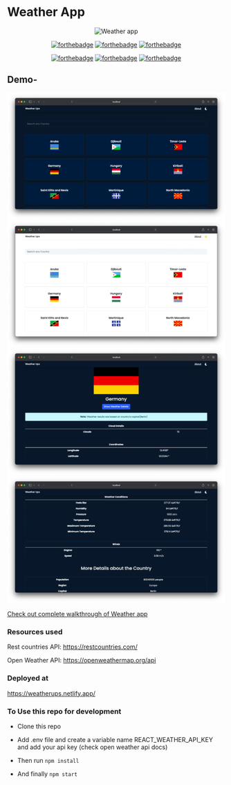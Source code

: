 <h1>Weather App</h1>

<div align="center">
  
  ![Weather app](https://socialify.git.ci/shelcia/Weather-app/image?description=1&font=Source%20Code%20Pro&forks=1&issues=1&language=1&owner=1&pattern=Signal&pulls=1&stargazers=1&theme=Dark)

[![forthebadge](https://forthebadge.com/images/badges/uses-html.svg)](https://forthebadge.com) [![forthebadge](https://forthebadge.com/images/badges/uses-css.svg)](https://forthebadge.com) [![forthebadge](https://forthebadge.com/images/badges/made-with-javascript.svg)](https://forthebadge.com)

[![forthebadge](https://forthebadge.com/images/badges/powered-by-coffee.svg)](https://forthebadge.com) [![forthebadge](https://forthebadge.com/images/badges/open-source.svg)](https://forthebadge.com) [![forthebadge](https://forthebadge.com/images/badges/built-by-developers.svg)](https://forthebadge.com)

</div>

<!-- ## Want to contribute ? Join our server (NWoC'20)

[Discord Server](https://discord.gg/TkKHAYVCza) -->

## Demo-

![demo1](assets/demo/demo1.png)
![demo2](assets/demo/demo2.png)
![demo3](assets/demo/demo3.png)
![demo3](assets/demo/demo4.png)

[Check out complete walkthrough of Weather app](https://vimeo.com/490218590)

### Resources used

Rest countries API: https://restcountries.com/

Open Weather API: https://openweathermap.org/api

### Deployed at

https://weatherups.netlify.app/

### To Use this repo for development

- Clone this repo

- Add .env file and create a variable name REACT_WEATHER_API_KEY and add your api key (check open weather api docs)

- Then run <code>npm install</code>

- And finally <code>npm start</code>
